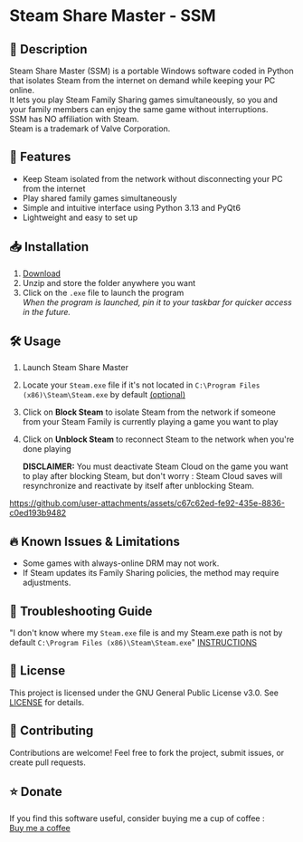 # Steam Share Master - SSM

## 📝 Description
Steam Share Master (SSM) is a portable Windows software coded in Python that isolates Steam from the internet on demand while keeping your PC online.  
It lets you play Steam Family Sharing games simultaneously, so you and your family members can enjoy the same game without interruptions.  
SSM has NO affiliation with Steam.  
Steam is a trademark of Valve Corporation.

## 🚀 Features
- Keep Steam isolated from the network without disconnecting your PC from the internet
- Play shared family games simultaneously
- Simple and intuitive interface using Python 3.13 and PyQt6
- Lightweight and easy to set up

## 📥 Installation
1. [Download](https://github.com/p4ul-t/steam-share-master-ssm/releases)
2. Unzip and store the folder anywhere you want
3. Click on the `.exe` file to launch the program  
   *When the program is launched, pin it to your taskbar for quicker access in the future.*

## 🛠 Usage
1. Launch Steam Share Master
2. Locate your `Steam.exe` file if it's not located in `C:\Program Files (x86)\Steam\Steam.exe` by default [(optional)](https://github.com/p4ul-t/steam-share-master-ssm/blob/main/find-Steam.exe.md)
3. Click on **Block Steam** to isolate Steam from the network if someone from your Steam Family is currently playing a game you want to play
4. Click on **Unblock Steam** to reconnect Steam to the network when you're done playing  

   **DISCLAIMER:** You must deactivate Steam Cloud on the game you want to play after blocking Steam, but don't worry : Steam Cloud saves will resynchronize and reactivate by itself after unblocking Steam.





https://github.com/user-attachments/assets/c67c62ed-fe92-435e-8836-c0ed193b9482




## 🔥 Known Issues & Limitations
- Some games with always-online DRM may not work.
- If Steam updates its Family Sharing policies, the method may require adjustments.

## 🔎 Troubleshooting Guide
"I don't know where my `Steam.exe` file is and my Steam.exe path is not by default `C:\Program Files (x86)\Steam\Steam.exe`" [INSTRUCTIONS](https://github.com/p4ul-t/steam-share-master-ssm/blob/main/find-Steam.exe.md)    

## 📄 License
This project is licensed under the GNU General Public License v3.0. See [LICENSE](https://github.com/p4ul-t/steam-share-master-ssm/blob/main/LICENSE) for details.

## 🤝 Contributing
Contributions are welcome! Feel free to fork the project, submit issues, or create pull requests.

## ⭐ Donate
If you find this software useful, consider buying me a cup of coffee :  
[Buy me a coffee](https://www.paypal.com/paypalme/poluxyoutube?country.x=FR&locale.x=fr_FR)



